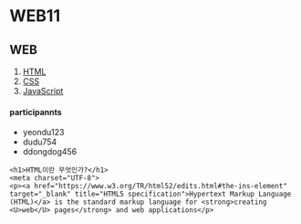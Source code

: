 # WEB11
<!DOCTYPE html>
<html lang="en" dir="ltr">
  <head>
    <meta charset="utf-8">
    <title>WEB - HTML</title>
  </head>
  <body>
    <h2>WEB</a></h2>
    <ol>
      <li><a href="1.html">HTML</a></li>
      <li><a href="2.html">CSS</a></li>
      <li><a href="3.html">JavaScript</a></li>
    </ol>
    <h4>participannts</h4>
    <ul>
      <li>yeondu123</li>
      <li>dudu754</li>
      <li>ddongdog456</li>
    </ul>

    <h1>HTML이란 무엇인가?</h1>
    <meta charset="UTF-8">
    <p><a href="https://www.w3.org/TR/html52/edits.html#the-ins-element" target="_blank" title="HTML5 specification">Hypertext Markup Language (HTML)</a> is the standard markup language for <strong>creating <U>web</U> pages</strong> and web applications</p>
  </body>
</html>
